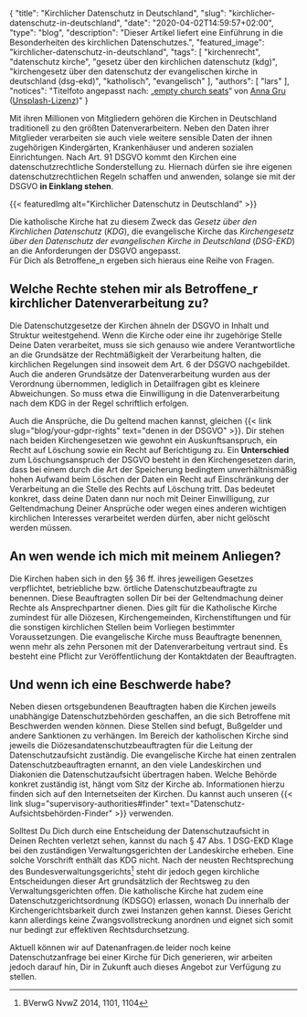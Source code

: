 {
    "title": "Kirchlicher Datenschutz in Deutschland",
    "slug": "kirchlicher-datenschutz-in-deutschland",
    "date": "2020-04-02T14:59:57+02:00",
    "type": "blog",
    "description": "Dieser Artikel liefert eine Einführung in die Besonderheiten des kirchlichen Datenschutzes.",
    "featured_image": "kirchlicher-datenschutz-in-deutschland",
    "tags": [ "kirchenrecht", "datenschutz kirche", "gesetz über den kirchlichen datenschutz (kdg)", "kirchengesetz über den datenschutz der evangelischen kirche in deutschland (dsg-ekd)", "katholisch", "evangelisch" ],
    "authors": [ "lars" ],
    "notices": "Titelfoto angepasst nach: „[empty church seats](https://unsplash.com/photos/MTdtJZByP5g)“ von [Anna Gru](https://unsplash.com/@gruu) ([Unsplash-Lizenz](https://unsplash.com/license))"
}

Mit ihren Millionen von Mitgliedern gehören die Kirchen in Deutschland traditionell zu den größten Datenverarbeitern. Neben den Daten ihrer Mitglieder verarbeiten sie auch viele weitere sensible Daten der ihnen zugehörigen Kindergärten, Krankenhäuser und anderen sozialen Einrichtungen. Nach Art. 91 DSGVO kommt den Kirchen eine datenschutzrechtliche Sonderstellung zu.  Hiernach dürfen sie ihre eigenen datenschutzrechtlichen Regeln schaffen und anwenden, solange sie mit der DSGVO **in Einklang stehen**.

{{< featuredImg alt="Kirchlicher Datenschutz in Deutschland" >}}

Die katholische Kirche hat zu diesem Zweck das *Gesetz über den Kirchlichen Datenschutz* (*KDG*), die evangelische Kirche das *Kirchengesetz über den Datenschutz der evangelischen Kirche in Deutschland* (*DSG-EKD*) an die Anforderungen der DSGVO angepasst.  
Für Dich als Betroffene_n ergeben sich hieraus eine Reihe von Fragen.

## Welche Rechte stehen mir als Betroffene_r kirchlicher Datenverarbeitung zu?

Die Datenschutzgesetze der Kirchen ähneln der DSGVO in Inhalt und Struktur weitestgehend. Wenn die Kirche oder eine ihr zugehörige Stelle Deine Daten verarbeitet, muss sie sich genauso wie andere Verantwortliche an die Grundsätze der Rechtmäßigkeit der Verarbeitung halten, die kirchlichen Regelungen sind insoweit dem Art. 6 der DSGVO nachgebildet. Auch die anderen Grundsätze der Datenverarbeitung wurden aus der Verordnung übernommen, lediglich in Detailfragen gibt es kleinere Abweichungen. So muss etwa die Einwilligung in die Datenverarbeitung nach dem KDG in der Regel schriftlich erfolgen.

Auch die Ansprüche, die Du geltend machen kannst, gleichen {{< link slug="blog/your-gdpr-rights" text="denen in der DSGVO" >}}. Dir stehen nach beiden Kirchengesetzen wie gewohnt ein Auskunftsanspruch, ein Recht auf Löschung sowie ein Recht auf Berichtigung zu. Ein **Unterschied** zum Löschungsanspruch der DSGVO besteht in den Kirchengesetzen darin, dass bei einem durch die Art der Speicherung bedingtem unverhältnismäßig hohen Aufwand beim Löschen der Daten ein Recht auf Einschränkung der Verarbeitung an die Stelle des Rechts auf Löschung tritt. Das bedeutet konkret, dass deine Daten dann nur noch mit Deiner Einwilligung, zur Geltendmachung Deiner Ansprüche oder wegen eines anderen wichtigen kirchlichen Interesses verarbeitet werden dürfen, aber nicht gelöscht werden müssen.

## An wen wende ich mich mit meinem Anliegen?

Die Kirchen haben sich in den §§ 36 ff. ihres jeweiligen Gesetzes verpflichtet, betriebliche bzw. örtliche Datenschutzbeauftragte zu benennen. Diese Beauftragten sollen Dir bei der Geltendmachung deiner Rechte als Ansprechpartner dienen. Dies gilt für die Katholische Kirche zumindest für alle Diözesen, Kirchengemeinden, Kirchenstiftungen und für die sonstigen kirchlichen Stellen beim Vorliegen bestimmter Voraussetzungen. Die evangelische Kirche muss Beauftragte benennen, wenn mehr als zehn Personen mit der Datenverarbeitung vertraut sind. Es besteht eine Pflicht zur Veröffentlichung der Kontaktdaten der Beauftragten.

## Und wenn ich eine Beschwerde habe?

Neben diesen ortsgebundenen Beauftragten haben die Kirchen jeweils unabhängige Datenschutzbehörden geschaffen, an die sich Betroffene mit Beschwerden wenden können. Diese Stellen sind befugt, Bußgelder und andere Sanktionen zu verhängen. Im Bereich der katholischen Kirche sind jeweils die Diözesandatenschutzbeauftragten für die Leitung der Datenschutzaufsicht zuständig. Die evangelische Kirche hat einen zentralen Datenschutzbeauftragten ernannt, an den viele Landeskirchen und Diakonien die Datenschutzaufsicht übertragen haben. Welche Behörde konkret zuständig ist, hängt vom Sitz der Kirche ab. Informationen hierzu finden sich auf den Internetseiten der Kirchen. Du kannst auch unseren {{< link slug="supervisory-authorities#finder" text="Datenschutz-Aufsichtsbehörden-Finder" >}} verwenden. <!-- TODO: Integrate SVA finder here. -->

Solltest Du Dich durch eine Entscheidung der Datenschutzaufsicht in Deinen Rechten verletzt sehen, kannst du nach § 47 Abs. 1 DSG-EKD Klage bei den zuständigen Verwaltungsgerichten der Landeskirche erheben. Eine solche Vorschrift enthält das KDG nicht. Nach der neusten Rechtsprechung des Bundesverwaltungsgerichts[^1] steht dir jedoch gegen kirchliche Entscheidungen dieser Art grundsätzlich der Rechtsweg zu den Verwaltungsgerichten offen.  Die katholische Kirche hat zudem eine Datenschutzgerichtsordnung (KDSGO) erlassen, wonach Du innerhalb der Kirchengerichtsbarkeit durch zwei Instanzen gehen kannst. Dieses Gericht kann allerdings keine Zwangsvollstreckung anordnen und eignet sich somit nur bedingt zur effektiven Rechtsdurchsetzung.

Aktuell können wir auf Datenanfragen.de leider noch keine Datenschutzanfrage bei einer Kirche für Dich generieren, wir arbeiten jedoch darauf hin, Dir in Zukunft auch dieses Angebot zur Verfügung zu stellen.

[^1]: BVerwG NvwZ 2014, 1101, 1104
